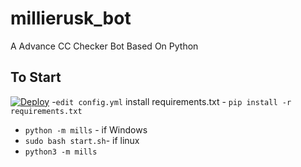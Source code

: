# millierusk_bot
A Advance CC Checker Bot Based On Python

## To Start
[![Deploy](https://www.herokucdn.com/deploy/button.svg)](https://heroku.com/deploy?)
-`edit config.yml`
install requirements.txt - `pip install -r requirements.txt`
- `python -m mills` - if Windows
- `sudo bash start.sh`- if linux
- `python3 -m mills`
